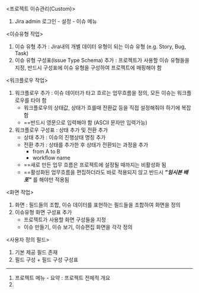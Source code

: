 <프로젝트 이슈관리(Custom)>
1. Jira admin 로그인 - 설정 - 이슈 메뉴

<이슈유형 작업>
1. 이슈 유형 추가 : Jira내의 개별 데이터 유형이 되는 이슈 유형 (e.g. Story, Bug, Task)
2. 이슈 유형 구성표(Issue Type Schema) 추가 : 프로젝트가 사용할 이슈 유형들을 지정, 반드시 구성표에 이슈 유형을 구성하여 프로젝트에 매핑해야 함

<워크플로우 작업>
1. 워크플로우 추가 : 이슈 데이터가 타고 흐르는 업무흐름을 정의, 모든 이슈는 워크플로우를 타야 함
	- 워크플로우의 상태값, 상태가 흐를때 전환값 등을 직접 설정해줘야 하기에 복잡함
	- ==반드시 영문으로 입력해야 함 (ASCII 문자만 입력가능)
2. 워크플로우 구성표 : 상태 추가 및 전환 추가
	- 상태 추가 : 이슈의 진행상태 명칭 추가
	- 전환 추가 : 상태를 추가한 후 상태가 전환되는 과정을 추가
		- from A to B
		- workflow name
	- ==새로 만든 업무 흐름은 프로젝트에 설정될 때까지는 비활성화 됨
	- ==활성화된 업무흐름을 편집하더라도 바로 적용되지 않고 반드시 ***"임시본 배포"*** 를 해야만 적용됨

<화면 작업>
1. 화면 : 필드들의 조합, 이슈 데이터를 표현하는 필드들을 조합하여 화면을 정의
2. 이슈유형 화면 구성표 추가
	- 프로젝트가 사용할 화면 구성들을 지정
	- 이슈 만들기, 이슈 보기, 이슈편집 화면을 각각 정의

<사용자 정의 필드>
1. 기본 제공 필드 존재
2. 필드 구성  + 필드 구성 구성표
---
1. 프로젝트 메뉴 - 요약 : 프로젝트 전체적 개요
2.  


